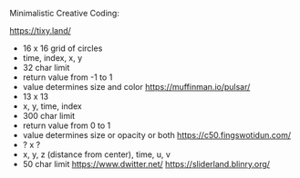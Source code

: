 Minimalistic Creative Coding:

https://tixy.land/
- 16 x 16 grid of circles
- time, index, x, y
- 32 char limit
- return value from -1 to 1
- value determines size and color
https://muffinman.io/pulsar/
- 13 x 13
- x, y, time, index
- 300 char limit
- return value from 0 to 1
- value determines size or opacity or both
https://c50.fingswotidun.com/
- ? x ?
- x, y, z (distance from center), time, u, v
- 50 char limit
https://www.dwitter.net/
https://sliderland.blinry.org/
